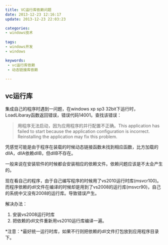 ```yaml
---
title: VC运行库依赖问题
date: 2013-12-23 12:16:17
update: 2013-12-23 22:03:23

categories:
- windows技术
 
tags: 
- windows开发
- windows

keywords:
 - vc运行库依赖
 - 动态链接库依赖
 
---
```


## vc运行库

集成自己的程序时遇到一问题，在windows xp sp3  32bit下运行时，LoadLibaray函数返回错误，错误代码14001。查找该错误：

>用程序无法启动，因为应用程序的并行配置不正确。This application has failed to start because the application configuration is incorrect. Reinstalling the application may fix this problem.

凭感觉可能是由于程序在装载的时候动态链接函数未找到相应函数，比方加载的dllA，dllA依赖dllB，但dllB不存在。

一般来说在安装软件的时候都会安装相应的依赖文件。依赖问题应该是不太会产生的。

现在看自己的程序，由于自己编写程序的时候用了vs2010运行时库(msvcr100)。而程序依赖的dll文件在编译的时候却是用到了vs2008的运行库(msvcr90)，自己的系统中又没有2008的运行库。导致错误产生。

解决办法：

1. 安装vs2008运行时库
2. 把依赖的dll文件重新用vs2010运行库编译一遍。


*注意：*最好统一运行时库，如果不行则把依赖的dll文件打包放到应用程序目录下。